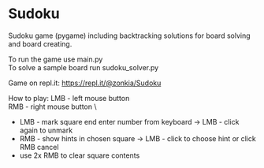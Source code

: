 # Sudoku
Sudoku game (pygame) including backtracking solutions for board solving and board creating.

To run the game use main.py \
To solve a sample board run sudoku_solver.py

Game on repl.it:
https://repl.it/@zonkia/Sudoku

How to play:
LMB - left mouse button \
RMB - right mouse button \
- LMB - mark square end enter number from keyboard -> LMB - click again to unmark
- RMB - show hints in chosen square -> LMB - click to choose hint or click RMB cancel
- use 2x RMB to clear square contents
